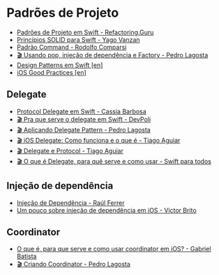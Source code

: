 # Padrões de Projeto

- [Padrões de Projeto em Swift - Refactoring.Guru](https://refactoring.guru/pt-br/design-patterns/swift)
- [Princípios SOLID para Swift - Yago Vanzan](https://www.linkedin.com/pulse/princ%C3%ADpios-solid-para-swift-criando-c%C3%B3digo-eficiente-e-yago-vanzan/?originalSubdomain=pt)
- [Padrão Command - Rodolfo Comparsi](https://medium.com/@rodolfocomparsi96/padr%C3%A3o-command-4e9cc0f43dca)
- [🎬 Usando pop, injeção de dependência e Factory - Pedro Lagosta](https://www.youtube.com/watch?v=DA8LBPxx9n8)
- [Design Patterns em Swift [en]](https://github.com/ochococo/Design-Patterns-In-Swift)
- [iOS Good Practices [en]](https://github.com/futurice/ios-good-practices)
  
## Delegate

- [Protocol Delegate em Swift - Cassia Barbosa](https://medium.com/mackmobile/protocol-delegate-em-swift-5f521e19ca56)
- [🎬 Pra que serve o delegate em Swift - DevPoli](https://www.youtube.com/watch?v=IrBaLvYzRLI&pp=ygUbcHJvdG9jb2wgZGVsZWdhdGUgZW0gU1N3aWZ0)
- [🎬 Aplicando Delegate Pattern - Pedro Lagosta](https://www.youtube.com/watch?v=bGFAcNwN9ps)
- [🎬 iOS Delegate: Como funciona e o que é - Tiago Aguiar](https://www.youtube.com/watch?v=E_zpUHk0lVo)
- [🎬 Delegate e Protocol - Tiago Aguiar](https://www.youtube.com/watch?v=BVK1K509nfM&pp=ygUbcHJvdG9jb2wgZGVsZWdhdGUgZW0gU1N3aWZ0)
- [🎬 O que é Delegate, para quê serve e como usar - Swift para todos](https://youtu.be/xBb2KbMk-CA)

## Injeção de dependência

- [Injeção de Dependência - Raúl Ferrer](https://ichi.pro/pt/injecao-de-dependencia-em-swift-165262232561857)
- [Um pouco sobre injeção de dependência em iOS - Victor Brito](https://victorbritodev.medium.com/um-pouco-sobre-injeção-de-dependência-em-ios-a1b0f536b05c)

## Coordinator

- [O que é, para que serve e como usar coordinator em iOS? - Gabriel Batista](https://medium.com/@batistagc/o-que-%C3%A9-para-que-serve-e-como-usar-coordinator-em-ios-4cb310ec1e86)
- [🎬 Criando Coordinator - Pedro Lagosta](https://www.youtube.com/watch?v=iGMJRA0y_3E)




